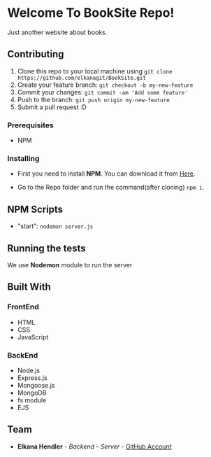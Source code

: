# Welcome To BookSite Repo!

Just another website about books.

## Contributing

1. Clone this repo to your local machine using `git clone https://github.com/elkanagit/BookSite.git`
2. Create your feature branch: `git checkout -b my-new-feature`
3. Commit your changes: `git commit -am 'Add some feature'`
4. Push to the branch: `git push origin my-new-feature`
5. Submit a pull request :D

### Prerequisites

* NPM

### Installing

* First you need to install **NPM**. You can download it from [Here](https://www.npmjs.com/get-npm).

* Go to the Repo folder and run the command(after cloning) `npm i`.

## NPM Scripts
* "start": `nodemon server.js`

## Running the tests

We use **Nodemon** module to run the server

## Built With
### FrontEnd
* HTML
* CSS
* JavaScript

### BackEnd
* Node.js
* Express.js
* Mongoose.js
* MongoDB
* fs module
* EJS


## Team

* **Elkana Hendler** - *Backend - Server* - [GitHub Account](https://github.com/elkanagit)
